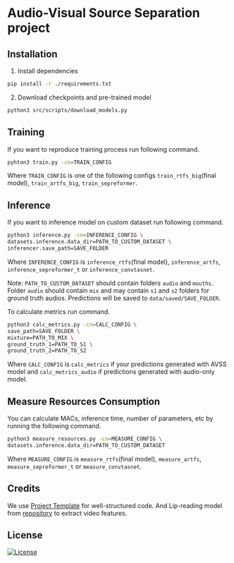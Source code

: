 # Audio-Visual Source Separation project

## Installation

1. Install dependencies

```bash
pip install -r ./requirements.txt
```

2. Download checkpoints and pre-trained model

```bash
python3 src/scripts/download_models.py
```

## Training

If you want to reproduce training process run following command.

```bash
pyhton3 train.py -cn=TRAIN_CONFIG
```

Where `TRAIN_CONFIG` is one of the following configs `train_rtfs_big`(final model), `train_artfs_big`, `train_sepreformer`.

## Inference

If you want to inference model on custom dataset run following command.

```bash
python3 inference.py -cn=INFERENCE_CONFIG \
datasets.inference.data_dir=PATH_TO_CUSTOM_DATASET \
inferencer.save_path=SAVE_FOLDER
```

Where `INFERENCE_CONFIG` is `inference_rtfs`(final model), `inference_artfs`, `inference_sepreformer_t` or `inference_convtasnet`.

Note: `PATH_TO_CUSTOM_DATASET` should contain folders `audio` and `mouths`. Folder `audio`
should contain `mix` and may contain `s1` and `s2` folders for ground truth audios.
Predictions will be saved to `data/saved/SAVE_FOLDER`.

To calculate metrics run command.

```bash
python3 calc_metrics.py -cn=CALC_CONFIG \
save_path=SAVE_FOLDER \
mixture=PATH_TO_MIX \
ground_truth_1=PATH_TO_S1 \
ground_truth_2=PATH_TO_S2
```

Where `CALC_CONFIG` is `calc_metrics` if your predictions generated with AVSS model and `calc_metrics_audio`
if predictions generated with audio-only model.

## Measure Resources Consumption

You can calculate MACs, inference time, number of parameters, etc by running the following command.

```bash
python3 measure_resources.py -cn=MEASURE_CONFIG \
datasets.inference.data_dir=PATH_TO_CUSTOM_DATASET
```

Where `MEASURE_CONFIG` is `measure_rtfs`(final model), `measure_artfs`, `measure_sepreformer_t` or `measure_convtasnet`.

## Credits

We use [Project Template](https://github.com/Blinorot/pytorch_project_template) for well-structured code.
And Lip-reading model from [repository](https://github.com/mpc001/Lipreading_using_Temporal_Convolutional_Networks) to extract video features.

## License

[![License](https://img.shields.io/badge/license-MIT-blue.svg)](/LICENSE)
